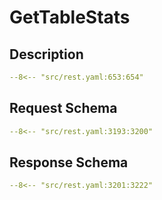 # GetTableStats

## Description

```yaml
--8<-- "src/rest.yaml:653:654"
```

## Request Schema

```yaml
--8<-- "src/rest.yaml:3193:3200"
```
## Response Schema

```yaml
--8<-- "src/rest.yaml:3201:3222"
```